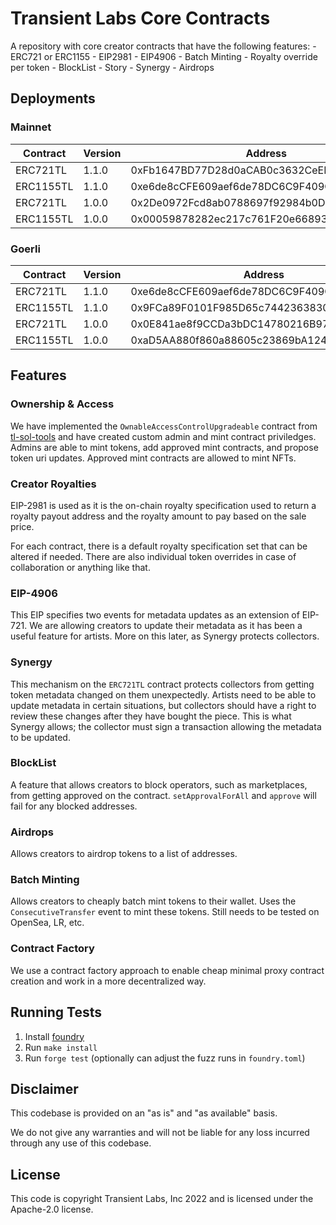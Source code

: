 # Transient Labs Core Contracts
A repository with core creator contracts that have the following features:
    - ERC721 or ERC1155
    - EIP2981
    - EIP4906
    - Batch Minting
    - Royalty override per token
    - BlockList
    - Story
    - Synergy
    - Airdrops

## Deployments
### Mainnet
| Contract               | Version | Address                                    |
| ---------------------- | ------- | ------------------------------------------ |
| ERC721TL               | 1.1.0   | 0xFb1647BD77D28d0aCAB0c3632CeEF87E7CD62b04 |
| ERC1155TL              | 1.1.0   | 0xe6de8cCFE609aef6de78DC6C9F409C6762f58EC5 |
| ERC721TL               | 1.0.0   | 0x2De0972Fcd8ab0788697f92984b0D578F4c9ECA3 |
| ERC1155TL              | 1.0.0   | 0x00059878282ec217c761F20e668932D1A7f3bb97 |

### Goerli
| Contract               | Version | Address                                    |
| ---------------------- | ------- | ------------------------------------------ |
| ERC721TL               | 1.1.0   | 0xe6de8cCFE609aef6de78DC6C9F409C6762f58EC5 |
| ERC1155TL              | 1.1.0   | 0x9FCa89F0101F985D65c7442363830485873B2baf |
| ERC721TL               | 1.0.0   | 0x0E841ae8f9CCDa3bDC14780216B974a477978Fec |
| ERC1155TL              | 1.0.0   | 0xaD5AA880f860a88605c23869bA12428958d7cB3E |

## Features
### Ownership & Access
We have implemented the `OwnableAccessControlUpgradeable` contract from [tl-sol-tools](https://github.com/Transient-Labs/tl-sol-tools) and have created custom admin and mint contract priviledges. Admins are able to mint tokens, add approved mint contracts, and propose token uri updates. Approved mint contracts are allowed to mint NFTs.

### Creator Royalties
EIP-2981 is used as it is the on-chain royalty specification used to return a royalty payout address and the royalty amount to pay based on the sale price. 

For each contract, there is a default royalty specification set that can be altered if needed. There are also individual token overrides in case of collaboration or anything like that.

### EIP-4906
This EIP specifies two events for metadata updates as an extension of EIP-721. We are allowing creators to update their metadata as it has been a useful feature for artists. More on this later, as Synergy protects collectors.

### Synergy
This mechanism on the `ERC721TL` contract protects collectors from getting token metadata changed on them unexpectedly. Artists need to be able to update metadata in certain situations, but collectors should have a right to review these changes after they have bought the piece. This is what Synergy allows; the collector must sign a transaction allowing the metadata to be updated.

### BlockList
A feature that allows creators to block operators, such as marketplaces, from getting approved on the contract. `setApprovalForAll` and `approve` will fail for any blocked addresses.

### Airdrops
Allows creators to airdrop tokens to a list of addresses.

### Batch Minting
Allows creators to cheaply batch mint tokens to their wallet. Uses the `ConsecutiveTransfer` event to mint these tokens. Still needs to be tested on OpenSea, LR, etc. 

### Contract Factory
We use a contract factory approach to enable cheap minimal proxy contract creation and work in a more decentralized way.

## Running Tests
1. Install [foundry](getfoundry.sh)
2. Run `make install`
3. Run `forge test` (optionally can adjust the fuzz runs in `foundry.toml`)

## Disclaimer
This codebase is provided on an "as is" and "as available" basis.

We do not give any warranties and will not be liable for any loss incurred through any use of this codebase.

## License
This code is copyright Transient Labs, Inc 2022 and is licensed under the Apache-2.0 license.